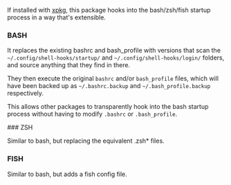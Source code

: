 If installed with [xpkg](https://github.com/elegantchaos/xpkg), this package hooks into the bash/zsh/fish startup process in a way that's extensible.

### BASH

It replaces the existing bashrc and bash_profile with versions that scan the `~/.config/shell-hooks/startup/` and `~/.config/shell-hooks/login/` folders, and source anything
that they find in there.

They then execute the original `bashrc` and/or `bash_profile` files, which will have been backed up as `~/.bashrc.backup` and `~/.bash_profile.backup` respectively.

This allows other packages to transparently hook into the bash startup process without having to modify `.bashrc` or `.bash_profile`.

### ZSH

Similar to bash, but replacing the equivalent .zsh* files.

### FISH

Similar to bash, but adds a fish config file.
